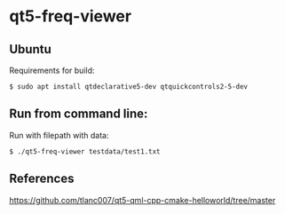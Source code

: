 # qt5-freq-viewer


## Ubuntu


Requirements for build:
```
$ sudo apt install qtdeclarative5-dev qtquickcontrols2-5-dev
```


## Run from command line:

Run with filepath with data:
```
$ ./qt5-freq-viewer testdata/test1.txt
```



## References

https://github.com/tlanc007/qt5-qml-cpp-cmake-helloworld/tree/master